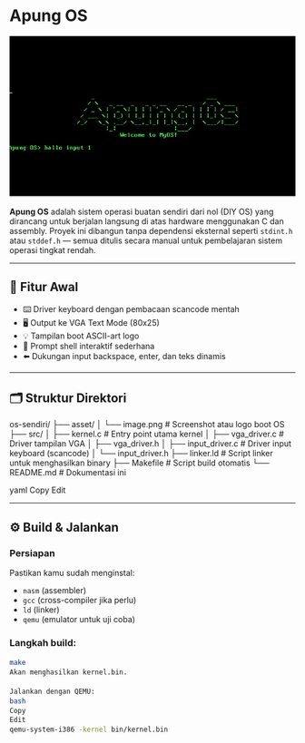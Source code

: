 # Apung OS

![Apung OS Boot](./asset/image.png)

**Apung OS** adalah sistem operasi buatan sendiri dari nol (DIY OS) yang dirancang untuk berjalan langsung di atas hardware menggunakan C dan assembly. Proyek ini dibangun tanpa dependensi eksternal seperti `stdint.h` atau `stddef.h` — semua ditulis secara manual untuk pembelajaran sistem operasi tingkat rendah.

---

## 🎯 Fitur Awal

- ⌨️ Driver keyboard dengan pembacaan scancode mentah
- 🖥️ Output ke VGA Text Mode (80x25)
- 💡 Tampilan boot ASCII-art logo
- 📜 Prompt shell interaktif sederhana
- ⬅️ Dukungan input backspace, enter, dan teks dinamis

---

## 🗂️ Struktur Direktori

os-sendiri/
├── asset/
│ └── image.png # Screenshot atau logo boot OS
├── src/
│ ├── kernel.c # Entry point utama kernel
│ ├── vga_driver.c # Driver tampilan VGA
│ ├── vga_driver.h
│ ├── input_driver.c # Driver input keyboard (scancode)
│ └── input_driver.h
├── linker.ld # Script linker untuk menghasilkan binary
├── Makefile # Script build otomatis
└── README.md # Dokumentasi ini

yaml
Copy
Edit

---

## ⚙️ Build & Jalankan

### Persiapan

Pastikan kamu sudah menginstal:
- `nasm` (assembler)
- `gcc` (cross-compiler jika perlu)
- `ld` (linker)
- `qemu` (emulator untuk uji coba)

### Langkah build:

```bash
make
Akan menghasilkan kernel.bin.

Jalankan dengan QEMU:
bash
Copy
Edit
qemu-system-i386 -kernel bin/kernel.bin
